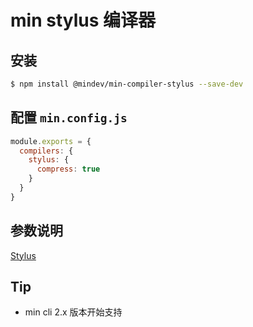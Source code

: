 # min stylus 编译器

## 安装

``` bash
$ npm install @mindev/min-compiler-stylus --save-dev
```


## 配置 `min.config.js`

``` js
module.exports = {
  compilers: {
    stylus: {
      compress: true
    }
  }
}
```

## 参数说明

[Stylus](http://www.zhangxinxu.com/jq/stylus/js.php)

## Tip

- min cli 2.x 版本开始支持
